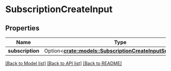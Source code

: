 # SubscriptionCreateInput

## Properties

Name | Type | Description | Notes
------------ | ------------- | ------------- | -------------
**subscription** | Option<[**crate::models::SubscriptionCreateInputSubscription**](SubscriptionCreateInput_subscription.md)> |  | [optional]

[[Back to Model list]](../README.md#documentation-for-models) [[Back to API list]](../README.md#documentation-for-api-endpoints) [[Back to README]](../README.md)


